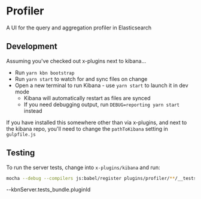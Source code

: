 # Profiler

A UI for the query and aggregation profiler in Elasticsearch

## Development

Assuming you've checked out x-plugins next to kibana...

- Run `yarn kbn bootstrap`
- Run `yarn start` to watch for and sync files on change
- Open a new terminal to run Kibana - use `yarn start` to launch it in dev mode
  - Kibana will automatically restart as files are synced
  - If you need debugging output, run `DEBUG=reporting yarn start` instead

If you have installed this somewhere other than via x-plugins, and next to the kibana repo, you'll need to change the `pathToKibana` setting in `gulpfile.js`

## Testing

To run the server tests, change into `x-plugins/kibana` and run:

```bash
mocha --debug --compilers js:babel/register plugins/profiler/**/__tests__/**/*.js
```


--kbnServer.tests_bundle.pluginId
